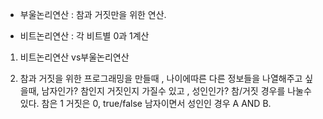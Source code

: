 
* 부울논리연산 
: 참과 거짓만을 위한 연산.

* 비트논리연산
: 각 비트별 0과 1계산

1. 비트논리연산 vs부울논리연산


2. 참과 거짓을 위한 프로그래밍을 만들때 , 나이에따른 다른 정보들을 나열해주고 싶을때, 
남자인가? 참인지 거짓인지 가질수 있고 , 성인인가? 참/거짓 경우를 나눌수 있다. 
참은 1 거짓은 0, true/false 
남자이면서 성인인 경우 A AND B.
